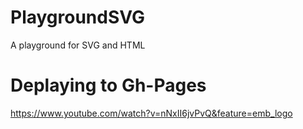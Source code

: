 # PlaygroundSVG
A playground for SVG and HTML


# Deplaying to Gh-Pages
https://www.youtube.com/watch?v=nNxII6jvPvQ&feature=emb_logo
